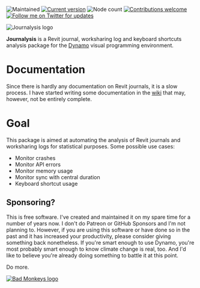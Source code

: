 ![Maintained](https://img.shields.io/badge/maintained-yes-brightgreen.svg) [![Current version](https://img.shields.io/badge/current%20version-2.3.1-brightgreen.svg)](https://github.com/andydandy74/Journalysis/releases) ![Node count](https://img.shields.io/badge/node%20count-170-brightgreen.svg) [![Contributions welcome](https://img.shields.io/badge/contributions-welcome-brightgreen.svg?style=flat)](https://github.com/andydandy74/Journalysis/blob/master/.github/CONTRIBUTING.md) [![Follow me on Twitter for updates](https://img.shields.io/twitter/follow/a_dieckmann.svg?label=Follow&style=social)](https://twitter.com/a_dieckmann)

![Journalysis logo](icons/raw/Journalysis.png)

**Journalysis** is a Revit journal, worksharing log and keyboard shortcuts analysis package for the [Dynamo](http://www.dynamobim.com) visual programming environment. 

# Documentation
Since there is hardly any documentation on Revit journals, it is a slow process. I have started writing some documentation in the [wiki](https://github.com/andydandy74/Journalysis/wiki) that may, however, not be entirely complete.

# Goal
This package is aimed at automating the analysis of Revit journals and worksharing logs for statistical purposes. Some possible use cases:
- Monitor crashes
- Monitor API errors
- Monitor memory usage
- Monitor sync with central duration
- Keyboard shortcut usage

## Sponsoring?
This is free software. I've created and maintained it on my spare time for a number of years now.
I don't do Patreon or GitHub Sponsors and I'm not planning to.
However, if you are using this software or have done so in the past and it has increased your productivity, please consider giving something back nonetheless. If you're smart enough to use Dynamo, you're most probably smart enough to know climate change is real, too. And I'd like to believe you're already doing something to battle it at this point. 

Do more.

[![Bad Monkeys logo](https://www.badmonkeys.net/wp-content/uploads/2016/12/BadMonkey_finalLogo-01.png)](http://www.badmonkeys.net/)
